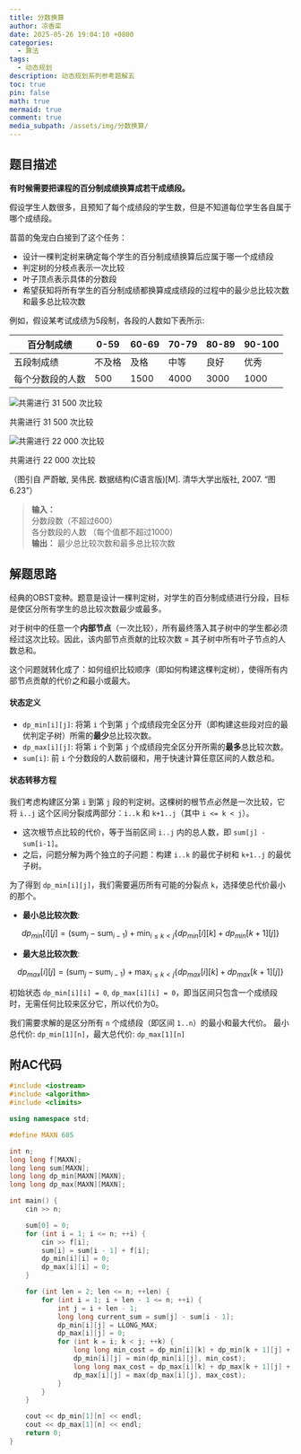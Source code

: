 ```yaml
---
title: 分数换算
author: 凉香栾
date: 2025-05-26 19:04:10 +0800
categories:
  - 算法
tags:
  - 动态规划
description: 动态规划系列参考题解五
toc: true
pin: false
math: true
mermaid: true
comment: true
media_subpath: /assets/img/分数换算/
---
```



## 题目描述

**有时候需要把课程的百分制成绩换算成若干成绩段。**  

假设学生人数很多，且预知了每个成绩段的学生数，但是不知道每位学生各自属于哪个成绩段。

苗苗的兔宠白白接到了这个任务：

- 设计一棵判定树来确定每个学生的百分制成绩换算后应属于哪一个成绩段
- 判定树的分枝点表示一次比较
- 叶子顶点表示具体的分数段
- 希望获知将所有学生的百分制成绩都换算成成绩段的过程中的最少总比较次数和最多总比较次数

例如，假设某考试成绩为5段制，各段的人数如下表所示:

| 百分制成绩    | 0-59 | 60-69 | 70-79 | 80-89 | 90-100 |
| -------- | ---- | ----- | ----- | ----- | ------ |
| 五段制成绩    | 不及格  | 及格    | 中等    | 良好    | 优秀     |
| 每个分数段的人数 | 500  | 1500  | 4000  | 3000  | 1000   |

![共需进行 31 500 次比较](scoreTree1.png)

共需进行 31 500 次比较

![共需进行 22 000 次比较](scoreTree2.png)

共需进行 22 000 次比较

（图引自 严蔚敏, 吴伟民. 数据结构(C语言版)\[M\]. 清华大学出版社, 2007. “图6.23”）

> **输入：**  
> 分数段数（不超过600）  
> 各分数段的人数 （每个值都不超过1000）  
> **输出：**
> 最少总比较次数和最多总比较次数

## 解题思路

经典的OBST变种。题意是设计一棵判定树，对学生的百分制成绩进行分段，目标是使区分所有学生的总比较次数最少或最多。

对于树中的任意一个**内部节点**（一次比较），所有最终落入其子树中的学生都必须经过这次比较。因此，该内部节点贡献的比较次数 = 其子树中所有叶子节点的人数总和。

这个问题就转化成了：如何组织比较顺序（即如何构建这棵判定树），使得所有内部节点贡献的代价之和最小或最大。

#### 状态定义

  - `dp_min[i][j]`: 将第 `i` 个到第 `j` 个成绩段完全区分开（即构建这些段对应的最优判定子树）所需的**最少**总比较次数。
  - `dp_max[i][j]`: 将第 `i` 个到第 `j` 个成绩段完全区分开所需的**最多**总比较次数。
  - `sum[i]`: 前 `i` 个分数段的人数前缀和，用于快速计算任意区间的人数总和。

#### 状态转移方程

我们考虑构建区分第 `i` 到第 `j` 段的判定树。这棵树的根节点必然是一次比较，它将 `i..j` 这个区间分裂成两部分：`i..k` 和 `k+1..j`（其中 `i <= k < j`）。

  - 这次根节点比较的代价，等于当前区间 `i..j` 内的总人数，即 `sum[j] - sum[i-1]`。
  - 之后，问题分解为两个独立的子问题：构建 `i..k` 的最优子树和 `k+1..j` 的最优子树。

为了得到 `dp_min[i][j]`，我们需要遍历所有可能的分裂点 `k`，选择使总代价最小的那个。

  - **最小总比较次数**:
  
$$dp_{min}[i][j] = (\text{sum}_j - \text{sum}_{i-1}) + \min_{i \le k < j} \{ dp_{min}[i][k] + dp_{min}[k+1][j] \}$$

  - **最大总比较次数**:
  
$$dp_{max}[i][j] = (\text{sum}_j - \text{sum}_{i-1}) + \max_{i \le k < j} \{ dp_{max}[i][k] + dp_{max}[k+1][j] \}$$

初始状态 `dp_min[i][i] = 0`, `dp_max[i][i] = 0`，即当区间只包含一个成绩段时，无需任何比较来区分它，所以代价为0。

我们需要求解的是区分所有 `n` 个成绩段（即区间 `1..n`）的最小和最大代价。
最小总代价: `dp_min[1][n]`，最大总代价: `dp_max[1][n]`

## 附AC代码

```cpp
#include <iostream>
#include <algorithm>
#include <climits>

using namespace std;

#define MAXN 605

int n;
long long f[MAXN];
long long sum[MAXN];
long long dp_min[MAXN][MAXN];
long long dp_max[MAXN][MAXN];

int main() {
    cin >> n;

    sum[0] = 0;
    for (int i = 1; i <= n; ++i) {
        cin >> f[i];
        sum[i] = sum[i - 1] + f[i];
        dp_min[i][i] = 0;
        dp_max[i][i] = 0;
    }

    for (int len = 2; len <= n; ++len) {
        for (int i = 1; i + len - 1 <= n; ++i) {
            int j = i + len - 1;
            long long current_sum = sum[j] - sum[i - 1];
            dp_min[i][j] = LLONG_MAX;
            dp_max[i][j] = 0;
            for (int k = i; k < j; ++k) {
                long long min_cost = dp_min[i][k] + dp_min[k + 1][j] + current_sum;
                dp_min[i][j] = min(dp_min[i][j], min_cost);
                long long max_cost = dp_max[i][k] + dp_max[k + 1][j] + current_sum;
                dp_max[i][j] = max(dp_max[i][j], max_cost);
            }
        }
    }

    cout << dp_min[1][n] << endl;
    cout << dp_max[1][n] << endl;
    return 0;
}
```